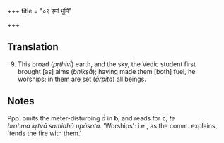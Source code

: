 +++
title = "०९ इमां भूमिं"

+++
## Translation
9. This broad (*pṛthivī́*) earth, and the sky, the Vedic student first  
brought \[as\] alms (*bhikṣā́*); having made them \[both\] fuel, he  
worships; in them are set (*ā́rpita*) all beings.

## Notes
Ppp. omits the meter-disturbing *ā́* in **b**, and reads for **c**, *te  
brahma kṛtvā samidhā upāsata*. 'Worships': i.e., as the comm. explains,  
'tends the fire with them.'
